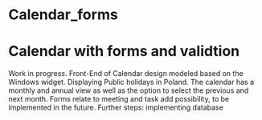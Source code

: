 # Calendar_forms
# Calendar with forms and validtion
Work in progress.
Front-End of Calendar design modeled based on the Windows widget. Displaying Public holidays in Poland. 
The calendar has a monthly and annual view as well as the option to select the previous and next month.
Forms relate to meeting and task add possibility, to be implemented in the future. 
Further steps: implementing database


